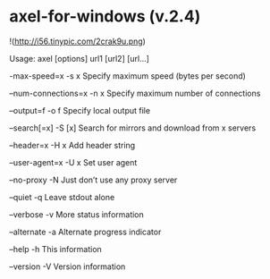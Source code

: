 # axel-for-windows (v.2.4)

!(http://i56.tinypic.com/2crak9u.png)

Usage: axel [options] url1 [url2] [url...]

-max-speed=x -s x Specify maximum speed (bytes per second)

–num-connections=x -n x Specify maximum number of connections

–output=f -o f Specify local output file

–search[=x] -S [x] Search for mirrors and download from x servers

–header=x -H x Add header string

–user-agent=x -U x Set user agent

–no-proxy -N Just don’t use any proxy server

–quiet -q Leave stdout alone

–verbose -v More status information

–alternate -a Alternate progress indicator

–help -h This information

–version -V Version information
